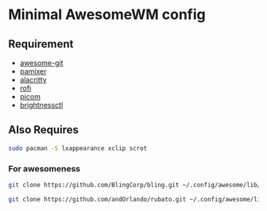 # Minimal AwesomeWM config

## Requirement

* [awesome-git](https://github.com/codic12/worm)
* [pamixer](https://github.com/cdemoulins/pamixer)
* [alacritty](https://github.com/alacritty/alacritty)
* [rofi](https://github.com/davatorium/rofi)
* [picom](https://github.com/pijulius/picom)
* [brightnessctl](https://github.com/Hummer12007/brightnessctl)

## Also Requires

```sh
sudo pacman -S lxappearance xclip scrot
```

### For awesomeness
```sh
git clone https://github.com/BlingCorp/bling.git ~/.config/awesome/lib/bling

git clone https://github.com/andOrlando/rubato.git ~/.config/awesome/lib/rubato
```
